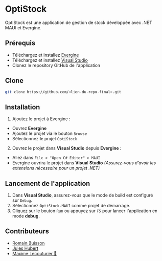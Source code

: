 # OptiStock
OptiStock est une application de gestion de stock développée avec .NET MAUI et Evergine.

## Prérequis
- Téléchargez et installez [Evergine](https://evergine.com/)
- Téléchargez et installez [Visual Studio](https://visualstudio.microsoft.com/fr/)
- Clonez le repository GitHub de l'application

## Clone

```bash
git clone https://github.com/<lien-du-repo-final>.git
```

## Installation

1. Ajoutez le projet à Evergine :
- Ouvrez **Evergine**
- Ajoutez le projet via le bouton `Browse` 
- Sélectionnez le projet `OptiStock`

2. Ouvrez le projet dans **Visual Studio** depuis **Evergine** :
- Allez dans `File > "Open C# Editor" > MAUI`
- Evergine ouvrira le projet dans **Visual Studio** _(Assurez-vous d'avoir les extensions nécessaire pour un projet .NET)_

## Lancement de l'application

1. Dans **Visual Studio**, assurez-vous que le mode de build est configuré sur `Debug`.
2. Sélectionnez `OptiStock.MAUI` comme projet de démarrage.
3. Cliquez sur le bouton `Run` ou appuyez sur `F5` pour lancer l'application en mode **debug**.

## Contributeurs
- [Romain Buisson]()
- [Jules Hubert]()
- [Maxime Lecouturier 🌱]()


